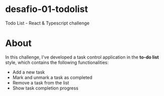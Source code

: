 # desafio-01-todolist
Todo List - React &amp; Typescript challenge 


# About
In this challenge, I've developed a task control application in the **to-do list** style, which contains the following functionalities:

- Add a new task
- Mark and unmark a task as completed
- Remove a task from the list
- Show task completion progress
